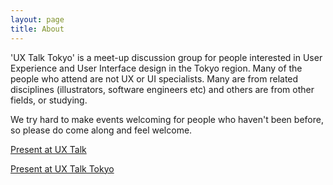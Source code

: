 ```yaml
---
layout: page
title: About
---
```


'UX Talk Tokyo' is a meet-up discussion group for people interested in User Experience and User Interface design in the Tokyo region. Many of the people who attend are not UX or UI specialists. Many are from related disciplines (illustrators, software engineers etc) and others are from other fields, or studying. 

We try hard to make events welcoming for people who haven't been before, so please do come along and feel welcome.

[Present at UX Talk](/_pages/present)

[Present at UX Talk Tokyo](/docs/_pages/present.md)
